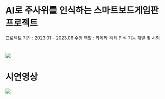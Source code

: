 #  AI로 주사위를 인식하는 스마트보드게임판 프로젝트
프로젝트 기간 : 2023.01 - 2023.06
수행 역할 : 카메라 객체 인식 기능 개발 및 시험


# 
<img src="https://github.com/user-attachments/assets/a2d034c6-f529-413b-9133-69bed681ff65">

# 시연영상
<img src="https://github.com/user-attachments/assets/df14d8fb-b6b7-4d5f-bda7-81857975d8c6">
